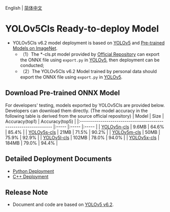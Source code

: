 English | [简体中文](README_CN.md)

# YOLOv5Cls Ready-to-deploy Model

- YOLOv5Cls v6.2 model deployment is based on [YOLOv5](https://github.com/ultralytics/yolov5/tree/v6.2) and [Pre-trained Models on ImageNet](https://github.com/ultralytics/yolov5/releases/tag/v6.2).
  - （1）The *-cls.pt model provided by [Official Repository](https://github.com/ultralytics/yolov5/releases/tag/v6.2) can export the ONNX file using `export.py` in [YOLOv5](https://github.com/ultralytics/yolov5), then deployment can be conducted;
  - （2）The YOLOv5Cls v6.2 Model trained by personal data should export the ONNX file using `export.py` in [YOLOv5](https://github.com/ultralytics/yolov5).


## Download Pre-trained ONNX Model

For developers' testing, models exported by YOLOv5Cls are provided below. Developers can download them directly. (The model accuracy in the following table is derived from the source official repository)
| Model                                                               | Size    | Accuracy(top1)  | Accuracy(top5)    |
|:---------------------------------------------------------------- |:----- |:----- |:----- |
| [YOLOv5n-cls](https://bj.bcebos.com/paddlehub/fastdeploy/yolov5n-cls.onnx) | 9.6MB | 64.6% | 85.4% |
| [YOLOv5s-cls](https://bj.bcebos.com/paddlehub/fastdeploy/yolov5s-cls.onnx) | 21MB | 71.5% | 90.2% |
| [YOLOv5m-cls](https://bj.bcebos.com/paddlehub/fastdeploy/yolov5m-cls.onnx) | 50MB | 75.9% | 92.9% |
| [YOLOv5l-cls](https://bj.bcebos.com/paddlehub/fastdeploy/yolov5l-cls.onnx) | 102MB | 78.0% | 94.0% |
| [YOLOv5x-cls](https://bj.bcebos.com/paddlehub/fastdeploy/yolov5x-cls.onnx) | 184MB | 79.0% | 94.4% |


## Detailed Deployment Documents

- [Python Deployment](python)
- [C++ Deployment](cpp)

## Release Note

- Document and code are based on [YOLOv5 v6.2](https://github.com/ultralytics/yolov5/tree/v6.2).
